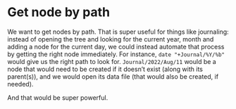# Get node by path

We want to get nodes by path. That is super useful for things like journaling: instead of opening the tree and looking
for the current year, month and adding a node for the current day, we could instead automate that process by getting the
right node immediately. For instance, `date "+Journal/%Y/%b"` would give us the right path to look for.
`Journal/2022/Aug/11` would be a node that would need to be created if it doesn’t exist (along with its parent(s)), and
we would open its data file (that would also be created, if needed).

And that would be super powerful.
